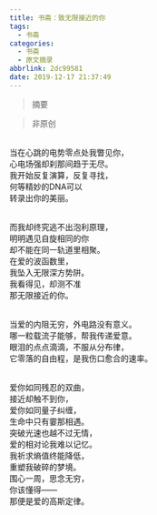 ```yaml
---
title: 书斋：致无限接近的你
tags:
  - 书斋
categories:
  - 书斋
  - 原文摘录
abbrlink: 2dc99581
date: 2019-12-17 21:37:49
---
```


>摘要
<!--more-->

> 非原创

<br>当在心跳的电势零点处我瞥见你，
<br>心电场强却刹那间趋于无尽。
<br>我开始反复演算，反复寻找，
<br>何等精妙的DNA可以
<br>转录出你的美丽。

<br>而我却终究逃不出泡利原理，
<br>明明遇见自旋相同的你
<br>却不能在同一轨道里相聚。
<br>在爱的波函数里，
<br>我坠入无限深方势阱。
<br>我看得见，却测不准
<br>那无限接近的你。

<br>当爱的内阻无穷，外电路没有意义。
<br>哪一粒载流子能够，帮我传递爱意。
<br>眼泪的点点滴滴，不服从分布律，
<br>它零落的自由程，是我伤口愈合的速率。

<br>爱你如同残忍的双曲，
<br>接近却触不到你，
<br>爱你如同量子纠缠，
<br>生命中只有霎那相遇。
<br>突破光速也越不过无情，
<br>爱的相对论我难以记忆。
<br>我祈求熵值终能降低，
<br>重塑我破碎的梦境。
<br>围心一周，思念无穷，
<br>你该懂得——
<br>那便是爱的高斯定律。